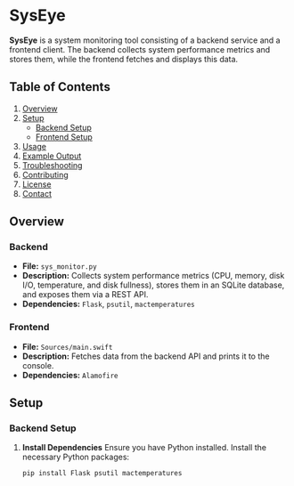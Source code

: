 # SysEye

**SysEye** is a system monitoring tool consisting of a backend service and a frontend client. The backend collects system performance metrics and stores them, while the frontend fetches and displays this data.

## Table of Contents

1. [Overview](#overview)
2. [Setup](#setup)
   - [Backend Setup](#backend-setup)
   - [Frontend Setup](#frontend-setup)
3. [Usage](#usage)
4. [Example Output](#example-output)
5. [Troubleshooting](#troubleshooting)
6. [Contributing](#contributing)
7. [License](#license)
8. [Contact](#contact)

## Overview

### Backend

- **File:** `sys_monitor.py`
- **Description:** Collects system performance metrics (CPU, memory, disk I/O, temperature, and disk fullness), stores them in an SQLite database, and exposes them via a REST API.
- **Dependencies:** `Flask`, `psutil`, `mactemperatures`

### Frontend

- **File:** `Sources/main.swift`
- **Description:** Fetches data from the backend API and prints it to the console.
- **Dependencies:** `Alamofire`

## Setup

### Backend Setup

1. **Install Dependencies**
   Ensure you have Python installed. Install the necessary Python packages:
   ```bash
   pip install Flask psutil mactemperatures
